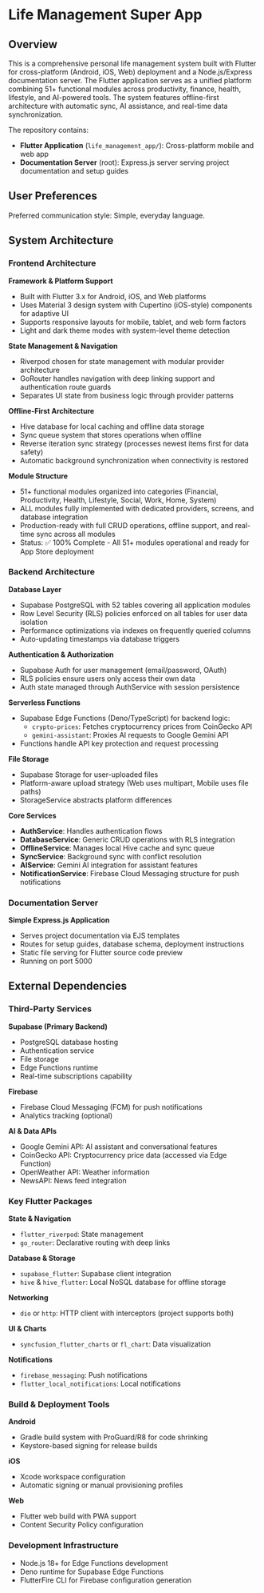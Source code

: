 # Life Management Super App

## Overview

This is a comprehensive personal life management system built with Flutter for cross-platform (Android, iOS, Web) deployment and a Node.js/Express documentation server. The Flutter application serves as a unified platform combining 51+ functional modules across productivity, finance, health, lifestyle, and AI-powered tools. The system features offline-first architecture with automatic sync, AI assistance, and real-time data synchronization.

The repository contains:
- **Flutter Application** (`life_management_app/`): Cross-platform mobile and web app
- **Documentation Server** (root): Express.js server serving project documentation and setup guides

## User Preferences

Preferred communication style: Simple, everyday language.

## System Architecture

### Frontend Architecture

**Framework & Platform Support**
- Built with Flutter 3.x for Android, iOS, and Web platforms
- Uses Material 3 design system with Cupertino (iOS-style) components for adaptive UI
- Supports responsive layouts for mobile, tablet, and web form factors
- Light and dark theme modes with system-level theme detection

**State Management & Navigation**
- Riverpod chosen for state management with modular provider architecture
- GoRouter handles navigation with deep linking support and authentication route guards
- Separates UI state from business logic through provider patterns

**Offline-First Architecture**
- Hive database for local caching and offline data storage
- Sync queue system that stores operations when offline
- Reverse iteration sync strategy (processes newest items first for data safety)
- Automatic background synchronization when connectivity is restored

**Module Structure**
- 51+ functional modules organized into categories (Financial, Productivity, Health, Lifestyle, Social, Work, Home, System)
- ALL modules fully implemented with dedicated providers, screens, and database integration
- Production-ready with full CRUD operations, offline support, and real-time sync across all modules
- Status: ✅ 100% Complete - All 51+ modules operational and ready for App Store deployment

### Backend Architecture

**Database Layer**
- Supabase PostgreSQL with 52 tables covering all application modules
- Row Level Security (RLS) policies enforced on all tables for user data isolation
- Performance optimizations via indexes on frequently queried columns
- Auto-updating timestamps via database triggers

**Authentication & Authorization**
- Supabase Auth for user management (email/password, OAuth)
- RLS policies ensure users only access their own data
- Auth state managed through AuthService with session persistence

**Serverless Functions**
- Supabase Edge Functions (Deno/TypeScript) for backend logic:
  - `crypto-prices`: Fetches cryptocurrency prices from CoinGecko API
  - `gemini-assistant`: Proxies AI requests to Google Gemini API
- Functions handle API key protection and request processing

**File Storage**
- Supabase Storage for user-uploaded files
- Platform-aware upload strategy (Web uses multipart, Mobile uses file paths)
- StorageService abstracts platform differences

**Core Services**
- **AuthService**: Handles authentication flows
- **DatabaseService**: Generic CRUD operations with RLS integration
- **OfflineService**: Manages local Hive cache and sync queue
- **SyncService**: Background sync with conflict resolution
- **AIService**: Gemini AI integration for assistant features
- **NotificationService**: Firebase Cloud Messaging structure for push notifications

### Documentation Server

**Simple Express.js Application**
- Serves project documentation via EJS templates
- Routes for setup guides, database schema, deployment instructions
- Static file serving for Flutter source code preview
- Running on port 5000

## External Dependencies

### Third-Party Services

**Supabase (Primary Backend)**
- PostgreSQL database hosting
- Authentication service
- File storage
- Edge Functions runtime
- Real-time subscriptions capability

**Firebase**
- Firebase Cloud Messaging (FCM) for push notifications
- Analytics tracking (optional)

**AI & Data APIs**
- Google Gemini API: AI assistant and conversational features
- CoinGecko API: Cryptocurrency price data (accessed via Edge Function)
- OpenWeather API: Weather information
- NewsAPI: News feed integration

### Key Flutter Packages

**State & Navigation**
- `flutter_riverpod`: State management
- `go_router`: Declarative routing with deep links

**Database & Storage**
- `supabase_flutter`: Supabase client integration
- `hive` & `hive_flutter`: Local NoSQL database for offline storage

**Networking**
- `dio` or `http`: HTTP client with interceptors (project supports both)

**UI & Charts**
- `syncfusion_flutter_charts` or `fl_chart`: Data visualization

**Notifications**
- `firebase_messaging`: Push notifications
- `flutter_local_notifications`: Local notifications

### Build & Deployment Tools

**Android**
- Gradle build system with ProGuard/R8 for code shrinking
- Keystore-based signing for release builds

**iOS**
- Xcode workspace configuration
- Automatic signing or manual provisioning profiles

**Web**
- Flutter web build with PWA support
- Content Security Policy configuration

### Development Infrastructure
- Node.js 18+ for Edge Functions development
- Deno runtime for Supabase Edge Functions
- FlutterFire CLI for Firebase configuration generation
